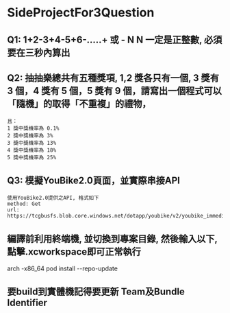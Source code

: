 # SideProjectFor3Question
## Q1: 1+2-3+4-5+6-.....+ 或 - N N 一定是正整數, 必須要在三秒內算出  
## Q2: 抽抽樂總共有五種獎項, 1,2 獎各只有一個, 3 獎有 3 個，4 獎有 5 個，5 獎有 9 個，請寫出一個程式可以「隨機」的取得「不重複」的禮物，  
    且：   
    1 獎中獎機率為 0.1%   
    2 獎中獎機率為 3%  
    3 獎中獎機率為 13%  
    4 獎中獎機率為 18%  
    5 獎中獎機率為 25%  
## Q3: 模擬YouBike2.0頁面，並實際串接API  
    使用YouBike2.0提供之API, 格式如下  
    method: Get  
    url: https://tcgbusfs.blob.core.windows.net/dotapp/youbike/v2/youbike_immediate.json  
## 編譯前利用終端機, 並切換到專案目錄, 然後輸入以下, 點擊.xcworkspace即可正常執行  
  arch -x86_64 pod install --repo-update  
## 要build到實體機記得要更新 Team及Bundle Identifier
